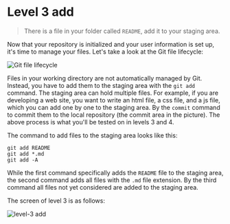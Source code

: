 
# Level 3 add

> There is a file in your folder called `README`, add it to your staging area.

Now that your repository is initialized and your user information is set up,
it's time to manage your files. Let's take a look at the Git file lifecycle:

![Git file lifecycle](images/git-file-lifecycle.png)

Files in your working directory are not automatically managed by Git. Instead,
you have to add them to the staging area with the `git add` command. The
staging area can hold multiple files. For example, if you are developing a web
site, you want to write an html file, a css file, and a js file, which you can
add one by one to the staging area. By the `commit` command to commit them to
the local repository (the commit area in the picture). The above process is
what you'll be tested on in levels 3 and 4.

The command to add files to the staging area looks like this:

```shell
git add README
git add *.md
git add -A
```

While the first command specifically adds the `README` file to the staging
area, the second command adds all files with the `.md` file extension. By the
third command all files not yet considered are added to the staging area.

The screen of level 3 is as follows:

![level-3 add](images/level-3-add.png)
